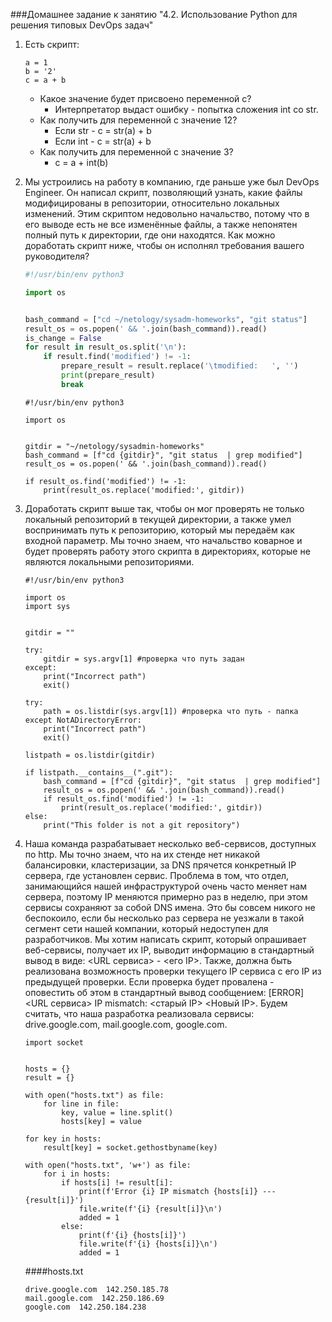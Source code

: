 ###Домашнее задание к занятию "4.2. Использование Python для решения типовых DevOps задач"

1. Есть скрипт:
    ```
    a = 1
    b = '2'
    c = a + b
    ```
    * Какое значение будет присвоено переменной c?
        - Интерпретатор выдаст ошибку - попытка сложения int со str.
    * Как получить для переменной c значение 12?
        - Если str - c = str(a) + b
        - Если int - c = str(a) + b
    * Как получить для переменной c значение 3?
        - c = a + int(b)

2. Мы устроились на работу в компанию, где раньше уже был DevOps Engineer. Он написал скрипт, позволяющий узнать, какие файлы модифицированы в репозитории, относительно локальных изменений. Этим скриптом недовольно начальство, потому что в его выводе есть не все изменённые файлы, а также непонятен полный путь к директории, где они находятся. Как можно доработать скрипт ниже, чтобы он исполнял требования вашего руководителя?
    ```python
    #!/usr/bin/env python3
    
    import os
    
   
    bash_command = ["cd ~/netology/sysadm-homeworks", "git status"]
    result_os = os.popen(' && '.join(bash_command)).read()
    is_change = False
    for result in result_os.split('\n'):
        if result.find('modified') != -1:
            prepare_result = result.replace('\tmodified:   ', '')
            print(prepare_result)
            break
    ```
    ```
    #!/usr/bin/env python3
    
    import os
    
   
    gitdir = "~/netology/sysadmin-homeworks"
    bash_command = [f"cd {gitdir}", "git status  | grep modified"]
    result_os = os.popen(' && '.join(bash_command)).read()
    
    if result_os.find('modified') != -1:
        print(result_os.replace('modified:', gitdir))
    ```

3. Доработать скрипт выше так, чтобы он мог проверять не только локальный репозиторий в текущей директории, а также умел воспринимать путь к репозиторию, который мы передаём как входной параметр. Мы точно знаем, что начальство коварное и будет проверять работу этого скрипта в директориях, которые не являются локальными репозиториями.
    ```
    #!/usr/bin/env python3
    
    import os
    import sys
    
    
    gitdir = ""
    
    try:
        gitdir = sys.argv[1] #проверка что путь задан
    except:
        print("Incorrect path")
        exit()
    
    try:
        path = os.listdir(sys.argv[1]) #проверка что путь - папка
    except NotADirectoryError:
        print("Incorrect path")
        exit()
    
    listpath = os.listdir(gitdir)
    
    if listpath.__contains__(".git"):
        bash_command = [f"cd {gitdir}", "git status  | grep modified"]
        result_os = os.popen(' && '.join(bash_command)).read()
        if result_os.find('modified') != -1:
            print(result_os.replace('modified:', gitdir))
    else:
        print("This folder is not a git repository")
    
    ```
4. Наша команда разрабатывает несколько веб-сервисов, доступных по http. Мы точно знаем, что на их стенде нет никакой балансировки, кластеризации, за DNS прячется конкретный IP сервера, где установлен сервис. Проблема в том, что отдел, занимающийся нашей инфраструктурой очень часто меняет нам сервера, поэтому IP меняются примерно раз в неделю, при этом сервисы сохраняют за собой DNS имена. Это бы совсем никого не беспокоило, если бы несколько раз сервера не уезжали в такой сегмент сети нашей компании, который недоступен для разработчиков. Мы хотим написать скрипт, который опрашивает веб-сервисы, получает их IP, выводит информацию в стандартный вывод в виде: <URL сервиса> - <его IP>. Также, должна быть реализована возможность проверки текущего IP сервиса c его IP из предыдущей проверки. Если проверка будет провалена - оповестить об этом в стандартный вывод сообщением: [ERROR] <URL сервиса> IP mismatch: <старый IP> <Новый IP>. Будем считать, что наша разработка реализовала сервисы: drive.google.com, mail.google.com, google.com.
    ```
    import socket
    
    
    hosts = {}
    result = {}
    
    with open("hosts.txt") as file:
        for line in file:
            key, value = line.split()
            hosts[key] = value
    
    for key in hosts:
        result[key] = socket.gethostbyname(key)
    
    with open("hosts.txt", 'w+') as file:
        for i in hosts:
            if hosts[i] != result[i]:
                print(f'Error {i} IP mismatch {hosts[i]} --- {result[i]}')
                file.write(f'{i} {result[i]}\n')
                added = 1
            else:
                print(f'{i} {hosts[i]}')
                file.write(f'{i} {hosts[i]}\n')
                added = 1
    ```
   
   ####hosts.txt
    ```
    drive.google.com  142.250.185.78
    mail.google.com  142.250.186.69
    google.com  142.250.184.238
    ```